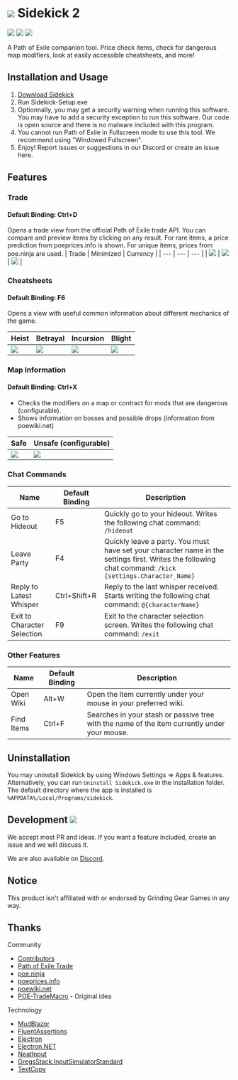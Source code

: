 # [![](https://sidekick-poe.github.io/assets/images/orb_exalted.png)](#) Sidekick 2

[![](https://img.shields.io/github/v/release/Sidekick-Poe/Sidekick?style=flat-square)](https://github.com/Sidekick-Poe/Sidekick/releases) [![](https://img.shields.io/github/downloads-pre/Sidekick-Poe/Sidekick/total?style=flat-square)](https://github.com/Sidekick-Poe/Sidekick/releases) [![](https://img.shields.io/discord/664252463188279300?color=%23738AD6&label=Discord&style=flat-square)](https://discord.gg/H4bg4GQ)

A Path of Exile companion tool. Price check items, check for dangerous map modifiers, look at easily accessible cheatsheets, and more!

## Installation and Usage
1. [Download Sidekick](https://github.com/Sidekick-Poe/Sidekick/releases)
2. Run Sidekick-Setup.exe
3. Optionnally, you may get a security warning when running this software. You may have to add a security exception to run this software. Our code is open source and there is no malware included with this program.
4. You cannot run Path of Exile in Fullscreen mode to use this tool. We recommend using "Windowed Fullscreen".
5. Enjoy! Report issues or suggestions in our Discord or create an issue here.

## Features
### Trade
#### Default Binding: Ctrl+D
Opens a trade view from the official Path of Exile trade API. You can compare and preview items by clicking on any result. For rare items, a price prediction from poeprices.info is shown. For unique items, prices from poe.ninja are used.
| Trade | Minimized | Currency |
| --- | --- | --- |
| ![](https://sidekick-poe.github.io/assets/images/trade_maximized.png?) | ![](https://sidekick-poe.github.io/assets/images/trade_minimized.png?) | ![](https://sidekick-poe.github.io/assets/images/trade_currency.png) |

### Cheatsheets
#### Default Binding: F6
Opens a view with useful common information about different mechanics of the game.

| Heist | Betrayal | Incursion | Blight |
| --- | --- | --- | --- |
| ![](https://sidekick-poe.github.io/assets/images/cheatsheets_heist.png) | ![](https://sidekick-poe.github.io/assets/images/cheatsheets_betrayal.png) | ![](https://sidekick-poe.github.io/assets/images/cheatsheets_incursion.png) | ![](https://sidekick-poe.github.io/assets/images/cheatsheets_blight.png) |

### Map Information
#### Default Binding: Ctrl+X
- Checks the modifiers on a map or contract for mods that are dangerous (configurable).
- Shows information on bosses and possible drops (information from poewiki.net)

| Safe | Unsafe (configurable) |
| --- | --- |
| ![](https://sidekick-poe.github.io/assets/images/map_safe.png) | ![](https://sidekick-poe.github.io/assets/images/map_unsafe.png) |

### Chat Commands
| Name | Default Binding | Description |
|---|---|---|
| Go to Hideout | F5 | Quickly go to your hideout. Writes the following chat command: `/hideout` |
| Leave Party | F4 | Quickly leave a party. You must have set your character name in the settings first. Writes the following chat command: `/kick {settings.Character_Name}` |
| Reply to Latest Whisper | Ctrl+Shift+R | Reply to the last whisper received. Starts writing the following chat command: `@{characterName}` |
| Exit to Character Selection | F9 | Exit to the character selection screen. Writes the following chat command: `/exit` |

### Other Features
| Name | Default Binding | Description |
|---|---|---|
| Open Wiki | Alt+W | Open the item currently under your mouse in your preferred wiki. |
| Find Items | Ctrl+F | Searches in your stash or passive tree with the name of the item currently under your mouse. |

## Uninstallation
You may uninstall Sidekick by using Windows Settings => Apps & features. Alternatively, you can run `Uninstall Sidekick.exe` in the installation folder. The default directory where the app is installed is `%APPDATA%/Local/Programs/sidekick`.

## Development [![](https://img.shields.io/discord/664252463188279300?color=%23738AD6&label=Discord&style=flat-square)](https://discord.gg/H4bg4GQ)
We accept most PR and ideas. If you want a feature included, create an issue and we will discuss it.

We are also available on [Discord](https://discord.gg/H4bg4GQ).

## Notice
This product isn't affiliated with or endorsed by Grinding Gear Games in any way.

## Thanks
Community
- [Contributors](https://github.com/Sidekick-Poe/Sidekick/graphs/contributors)
- [Path of Exile Trade](https://www.pathofexile.com/trade)
- [poe.ninja](https://poe.ninja/)
- [poeprices.info](https://www.poeprices.info/)
- [poewiki.net](https://www.poewiki.net/)
- [POE-TradeMacro](https://github.com/PoE-TradeMacro/POE-TradeMacro) - Original idea

Technology
- [MudBlazor](https://mudblazor.com/)
- [FluentAssertions](https://fluentassertions.com)
- [Electron](https://www.electronjs.org/)
- [Electron.NET](https://github.com/ElectronNET/Electron.NET/)
- [NeatInput](https://github.com/LegendaryB/NeatInput)
- [GregsStack.InputSimulatorStandard](https://github.com/GregsStack/InputSimulatorStandard)
- [TextCopy](https://github.com/CopyText/TextCopy)
